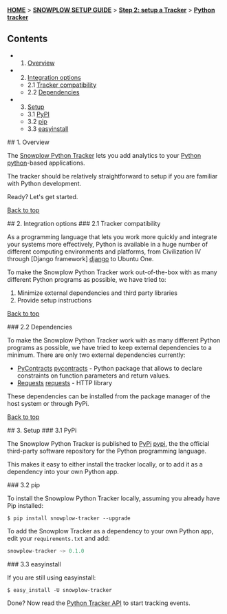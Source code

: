 <a name="top" />

[**HOME**](Home) > [**SNOWPLOW SETUP GUIDE**](Setting-up-Snowplow) > [**Step 2: setup a Tracker**](Setting-up-a-Tracker) > [**Python tracker**](Python-tracker-setup)

## Contents

- 1. [Overview](#overview)  
- 2. [Integration options](#integration-options)
  - 2.1 [Tracker compatibility](#compatibility)  
  - 2.2 [Dependencies](#dependencies)
- 3. [Setup](#setup)
  - 3.1 [PyPI](#pypi)
  - 3.2 [pip](#pip)
  - 3.3 [easyinstall](#easyinstall)

<a name="overview" />
## 1. Overview

The [Snowplow Python Tracker](https://github.com/snowplow/snowplow-python-tracker) lets you add analytics to your [Python] [python]-based applications.

The tracker should be relatively straightforward to setup if you are familiar with Python development.

Ready? Let's get started.

[Back to top](#top)

<a name="integration-options" />
## 2. Integration options

<a name="compatibility" />
### 2.1 Tracker compatibility

As a programming language that lets you work more quickly and integrate your systems more effectively, Python is available in a huge number of different computing environments and platforms, from Civilization IV through [Django framework] [django] to Ubuntu One.

To make the Snowplow Python Tracker work out-of-the-box with as many different Python programs as possible, we have tried to:

1. Minimize external dependencies and third party libraries
2. Provide setup instructions

[Back to top](#top)

<a name="dependencies" />
### 2.2 Dependencies

To make the Snowplow Python Tracker work with as many different Python programs as possible, we have tried to keep external dependencies to a minimum. There are only two external dependencies currently:

* [PyContracts] [pycontracts] - Python package that allows to declare constraints on function parameters and return values.
* [Requests] [requests] - HTTP library

These dependencies can be installed from the package manager of the host system or through PyPi.

[Back to top](#top)

<a name="setup" />
## 3. Setup

<a name="pypi" />
### 3.1 PyPi

The Snowplow Python Tracker is published to [PyPi] [pypi], the the official third-party software repository for the Python programming language.

This makes it easy to either install the tracker locally, or to add it as a dependency into your own Python app.

<a name="pip" />
### 3.2 pip

To install the Snowplow Python Tracker locally, assuming you already have Pip installed:

    $ pip install snowplow-tracker --upgrade

To add the Snowplow Tracker as a dependency to your own Python app, edit your `requirements.txt` and add:

```python
snowplow-tracker ~> 0.1.0
```

<a name="easyinstall" />
### 3.3 easyinstall

If you are still using easyinstall:

    $ easy_install -U snowplow-tracker

Done? Now read the [Python Tracker API](Python-Tracker) to start tracking events.

[python]: http://www.python.org/

[django]: https://www.djangoproject.com/

[pycontracts]: https://pypi.python.org/pypi/PyContracts
[requests]: https://pypi.python.org/pypi/requests

[pypi]: https://pypi.python.org/